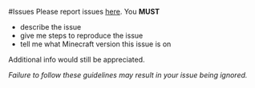 #Issues
Please report issues [here](https://github.com/Blackop778/MineCalc/issues).
You **MUST** 
* describe the issue
* give me steps to reproduce the issue
* tell me what Minecraft version this issue is on

Additional info would still be appreciated. 

*Failure to follow these guidelines may result in your issue being ignored.*
